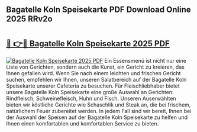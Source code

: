 ## Bagatelle Koln Speisekarte PDF Download Online 2025 RRv2o

# <h2><a href="http://gcdpygn.nevu.top/?p=Bagatelle+Koln+Speisekarte">🔗 👉🔴 Bagatelle Koln Speisekarte 2025 PDF</a></h2>

[![Bagatelle Koln Speisekarte 2025 PDF](https://i.imgur.com/dBaPXMq.png)](http://gcdpygn.nevu.top/?p=Bagatelle+Koln+Speisekarte)
Ein Essensmenü ist nicht nur eine Liste von Gerichten, sondern auch die Kunst, ein Gericht zu kreieren, das Ihnen gefallen wird. Wenn Sie nach einem leichten und frischen Gericht suchen, empfehlen wir Ihnen, unseren Salatbereich auf der Bagatelle Koln Speisekarte unserer Cafeteria zu besuchen. Für Fleischliebhaber bietet unsere Bagatelle Koln Speisekarte eine große Auswahl an Gerichten: Rindfleisch, Schweinefleisch, Huhn und Fisch. Unseren Auserwählten bieten wir köstliche Gerichte wie Schaschlik und Steak an, die bei frischem, natürlichem Feuer zubereitet werden. In jedem Fall sind wir bereit, Ihnen bei der Auswahl der Speisen auf der Bagatelle Koln Speisekarte zu helfen und Ihnen einen komfortablen und komfortablen Service zu bieten.
